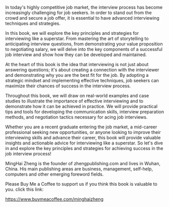 
In today's highly competitive job market, the interview process has become increasingly challenging for job seekers. In order to stand out from the crowd and secure a job offer, it is essential to have advanced interviewing techniques and strategies.

In this book, we will explore the key principles and strategies for interviewing like a superstar. From mastering the art of storytelling to anticipating interview questions, from demonstrating your value proposition to negotiating salary, we will delve into the key components of a successful job interview and show how they can be developed and maintained.

At the heart of this book is the idea that interviewing is not just about answering questions; it's about creating a connection with the interviewer and demonstrating why you are the best fit for the job. By adopting a strategic mindset and implementing effective techniques, job seekers can maximize their chances of success in the interview process.

Throughout this book, we will draw on real-world examples and case studies to illustrate the importance of effective interviewing and to demonstrate how it can be achieved in practice. We will provide practical tips and tools for developing the communication skills, interview preparation methods, and negotiation tactics necessary for acing job interviews.

Whether you are a recent graduate entering the job market, a mid-career professional seeking new opportunities, or anyone looking to improve their interviewing skills and advance their career, this book will provide valuable insights and actionable advice for interviewing like a superstar. So let's dive in and explore the key principles and strategies for achieving success in the job interview process!

MingHai Zheng is the founder of zhengpublishing.com and lives in Wuhan, China. His main publishing areas are business, management, self-help, computers and other emerging foreword fields.

Please Buy Me a Coffee to support us if you think this book is valuable to you. click this link:

https://www.buymeacoffee.com/minghaizheng
